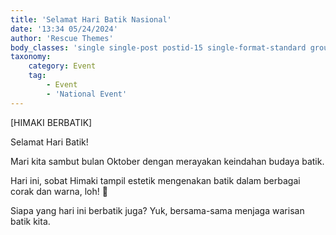 ```yaml
---
title: 'Selamat Hari Batik Nasional'
date: '13:34 05/24/2024'
author: 'Rescue Themes'
body_classes: 'single single-post postid-15 single-format-standard group-blog'
taxonomy:
    category: Event
    tag:
        - Event
        - 'National Event'
---
```


[HIMAKI BERBATIK]

Selamat Hari Batik!

Mari kita sambut bulan Oktober dengan merayakan keindahan budaya batik.

Hari ini, sobat Himaki tampil estetik mengenakan batik dalam berbagai corak dan warna, loh! 🤩

Siapa yang hari ini berbatik juga? Yuk, bersama-sama menjaga warisan batik kita.

